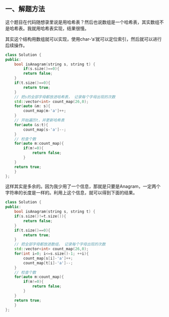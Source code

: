 ## 一、解题方法

这个题目在代码随想录里说是用哈希表？然后也说数组是一个哈希表，其实数组不是哈希表。我就用哈希表实现，结果很慢。

其实这个结构用数组就可以实现，使用char-‘a’就可以定位索引，然后就可以进行后续操作。

```Cpp
class Solution {
public:
    bool isAnagram(string s, string t) {
        if(s.size()==0){
        return false;
    }       
    if(t.size()==0){
        return true;
    }
    // 把s的全部字母都放进哈希表， 记录每个字母出现的次数
    std::vector<int> count_map(26,0);
    for(auto &m: s){
        count_map[m-'a']++;
    }
    // 开始遍历t，并更新哈希表
    for(auto &s:t){
        count_map[s-'a']--;
    }
    // 检查个数
    for(auto m:count_map){
        if(m!=0){
            return false;
        }
    }
    return true;
    }
};
```

这样其实是多余的。因为我少用了一个信息，那就是只要是Anagram，一定两个字符串的长度是一样的。利用上这个信息，就可以得到下面的结果。

```Cpp
class Solution {
public:
    bool isAnagram(string s, string t) {
    if(s.size()!=t.size()){
        return false;
    }       
    if(t.size()==0){
        return true;
    }
    // 把全部字母都放进数组， 记录每个字母出现的次数
    std::vector<int> count_map(26,0);
    for(int i=0; i<=s.size()-1; ++i){
        count_map[s[i]-'a']++;
        count_map[t[i]-'a']--;
    }
    // 检查个数
    for(auto m:count_map){
        if(m!=0){
            return false;
        }
    }
    return true;
    }
};
```

